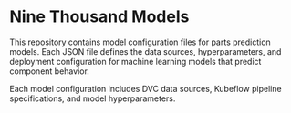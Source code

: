 # Nine Thousand Models

This repository contains model configuration files for parts prediction models. Each JSON file defines the data sources, hyperparameters, and deployment configuration for machine learning models that predict component behavior.

Each model configuration includes DVC data sources, Kubeflow pipeline specifications, and model hyperparameters.
